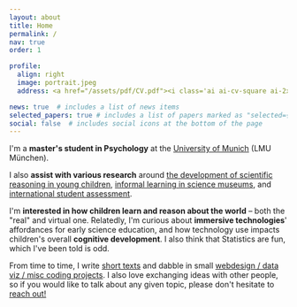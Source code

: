 ```yaml
---
layout: about
title: Home
permalink: /
nav: true
order: 1

profile:
  align: right
  image: portrait.jpeg
  address: <a href="/assets/pdf/CV.pdf"><i class='ai ai-cv-square ai-2x'></i></a> <a href="mailto:adaniabutto@gmail.com"><i class='fas fa-envelope fa-2x'></i></a> <a href="https://github.com/adaniabutto"><i class='fab fa-github fa-2x'></i></a><br><br>adaniabutto[at]gmail[dot]com

news: true  # includes a list of news items
selected_papers: true # includes a list of papers marked as "selected={true}"
social: false  # includes social icons at the bottom of the page
---
```

I'm a <b>master's student in Psychology</b> at the <a href="https://www.lmu.de/en/about-lmu/index.html">University of Munich</a> (LMU München).

I also <b>assist with various research</b> around <a href="https://www.psy.lmu.de/epp/forschung/explore/index.html">the development of scientific reasoning in young children</a>, <a href="https://www.edu.sot.tum.de/en/fil/research/laufende-projekte/instructional-prompts-in-the-museum/">informal learning in science museums</a>, and <a href="http://zib.education/en/home.html">international student assessment</a>.

I'm <b>interested in how children learn and reason about the world</b> – both the "real" and virtual one. Relatedly, I'm curious about <b>immersive technologies</b>' affordances for early science education, and how technology use impacts children's overall <b>cognitive development</b>. I also think that Statistics are fun, which I've been told is odd.

From time to time, I write <a href="/writings/">short texts</a> and dabble in small <a href="https://github.com/adaniabutto">webdesign / data viz / misc coding projects</a>. I also love exchanging ideas with other people, so if you would like to talk about any given topic, please don't hesitate to <a href="mailto:adaniabutto@gmail.com">reach out!</a><br><br>